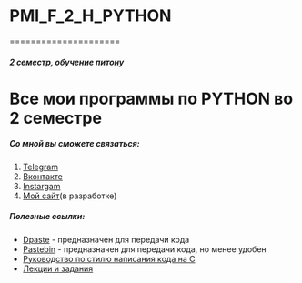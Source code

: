 # PMI_F_2_H_PYTHON
=====================
###### ***2 семестр, обучение питону***

# Все мои программы по PYTHON во 2 семестре
##### Со мной вы сможете связаться:
1. [Telegram](https://tgmsg.ru/princepepper)
2. [Вконтакте](https://vk.com/princepepper)
3. [Instargam](https://www.instagram.com/prince_pepper_official/?hl=ru)
4. [Мой сайт](http://www.ssereda.ru)(в разработке)

##### Полезные ссылки:
* [Dpaste](https://dpaste.de/) - предназначен для передачи кода
* [Pastebin](https://pastebin.com/) - предназначен для передачи кода, но менее удобен
* [Руководство по стилю написания кода на С](https://cs50.readthedocs.io/style/c/)
* [Лекции и задания](https://hackmd.io/@rX8jWCwkQNqH9R1RoYGXvw/HkML1mI4U)
